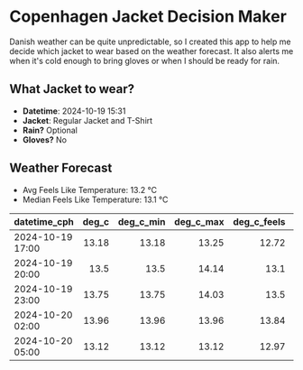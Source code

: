 
# Copenhagen Jacket Decision Maker

Danish weather can be quite unpredictable, so I created this app to help me decide which jacket to wear based on the weather forecast. 
It also alerts me when it's cold enough to bring gloves or when I should be ready for rain.

## What Jacket to wear?

- **Datetime**: 2024-10-19 15:31
- **Jacket**: Regular Jacket and T-Shirt
- **Rain?** Optional
- **Gloves?** No

## Weather Forecast
- Avg Feels Like Temperature: 13.2 °C
- Median Feels Like Temperature: 13.1 °C

| datetime_cph     |   deg_c |   deg_c_min |   deg_c_max |   deg_c_feels | weather   | wind   | rain   |
|:-----------------|--------:|------------:|------------:|--------------:|:----------|:-------|:-------|
| 2024-10-19 17:00 |   13.18 |       13.18 |       13.25 |         12.72 | Rain      | High   | Low    |
| 2024-10-19 20:00 |   13.5  |       13.5  |       14.14 |         13.1  | Clouds    | High   | None   |
| 2024-10-19 23:00 |   13.75 |       13.75 |       14.03 |         13.5  | Clouds    | Low    | None   |
| 2024-10-20 02:00 |   13.96 |       13.96 |       13.96 |         13.84 | Clouds    | Low    | None   |
| 2024-10-20 05:00 |   13.12 |       13.12 |       13.12 |         12.97 | Clouds    | Low    | None   |
        
